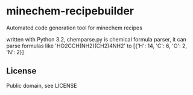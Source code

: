 minechem-recipebuilder
======================

Automated code generation tool for minechem recipes

written with Python 3.2, chemparse.py is chemical formula parser, it can parse formulas like 'HO2CCH(NH2)(CH2)4NH2' to [{'H': 14, 'C': 6, 'O': 2, 'N': 2}]

## License
Public domain, see LICENSE
